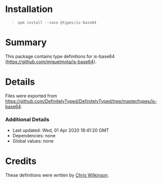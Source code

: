 # Installation
> `npm install --save @types/is-base64`

# Summary
This package contains type definitions for is-base64 (https://github.com/miguelmota/is-base64).

# Details
Files were exported from https://github.com/DefinitelyTyped/DefinitelyTyped/tree/master/types/is-base64.

### Additional Details
 * Last updated: Wed, 01 Apr 2020 18:41:20 GMT
 * Dependencies: none
 * Global values: none

# Credits
These definitions were written by [Chris Wilkinson](https://github.com/thewilkybarkid).
